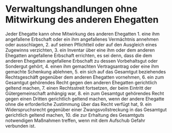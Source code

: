 # Verwaltungshandlungen ohne Mitwirkung des anderen Ehegatten

Jeder Ehegatte kann ohne Mitwirkung des anderen Ehegatten  1\.
 eine ihm angefallene Erbschaft oder ein ihm angefallenes Vermächtnis annehmen oder ausschlagen,
 2\.
 auf seinen Pflichtteil oder auf den Ausgleich eines Zugewinns verzichten,
 3\.
 ein Inventar über eine ihm oder dem anderen Ehegatten angefallene Erbschaft errichten, es sei denn, dass die dem anderen Ehegatten angefallene Erbschaft zu dessen Vorbehaltsgut oder Sondergut gehört,
 4\.
 einen ihm gemachten Vertragsantrag oder eine ihm gemachte Schenkung ablehnen,
 5\.
 ein sich auf das Gesamtgut beziehendes Rechtsgeschäft gegenüber dem anderen Ehegatten vornehmen,
 6\.
 ein zum Gesamtgut gehörendes Recht gegen den anderen Ehegatten gerichtlich geltend machen,
 7\.
 einen Rechtsstreit fortsetzen, der beim Eintritt der Gütergemeinschaft anhängig war,
 8\.
 ein zum Gesamtgut gehörendes Recht gegen einen Dritten gerichtlich geltend machen, wenn der andere Ehegatte ohne die erforderliche Zustimmung über das Recht verfügt hat,
 9\.
 ein Widerspruchsrecht gegenüber einer Zwangsvollstreckung in das Gesamtgut gerichtlich geltend machen,
 10\.
 die zur Erhaltung des Gesamtguts notwendigen Maßnahmen treffen, wenn mit dem Aufschub Gefahr verbunden ist.
 

